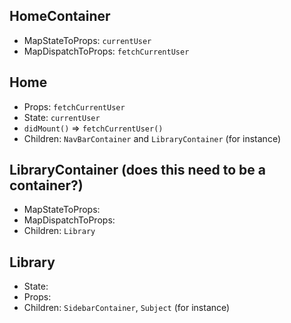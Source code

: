 ## HomeContainer
 - MapStateToProps: `currentUser`
 - MapDispatchToProps: `fetchCurrentUser`

## Home
 - Props: `fetchCurrentUser`
 - State: `currentUser`
 - `didMount()` => `fetchCurrentUser()`
 - Children: `NavBarContainer` and `LibraryContainer` (for instance)

## LibraryContainer (does this need to be a container?)
 - MapStateToProps:
 - MapDispatchToProps:
 - Children: `Library`

## Library
 - State:
 - Props:
 - Children: `SidebarContainer`, `Subject` (for instance)
